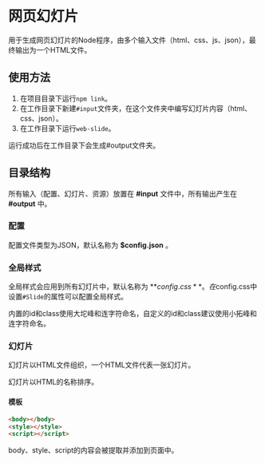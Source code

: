 # 网页幻灯片

用于生成网页幻灯片的Node程序，由多个输入文件（html、css、js、json），最终输出为一个HTML文件。

## 使用方法

1. 在项目目录下运行`npm link`。
2. 在工作目录下新建`#input`文件夹，在这个文件夹中编写幻灯片内容（html、css、json）。
3. 在工作目录下运行`web-slide`。

运行成功后在工作目录下会生成#output文件夹。

## 目录结构

所有输入（配置、幻灯片、资源）放置在 **#input** 文件中，所有输出产生在 **#output** 中。

### 配置

配置文件类型为JSON，默认名称为 **$config.json** 。

### 全局样式

全局样式会应用到所有幻灯片中，默认名称为 **$config.css** 。   
在$config.css中设置`#Slide`的属性可以配置全局样式。

内置的id和class使用大坨峰和连字符命名，自定义的id和class建议使用小拓峰和连字符命名。

### 幻灯片

幻灯片以HTML文件组织，一个HTML文件代表一张幻灯片。		

幻灯片以HTML的名称排序。

#### 模板

```html
<body></body>
<style></style>
<script></script>
```

body、style、script的内容会被提取并添加到页面中。
